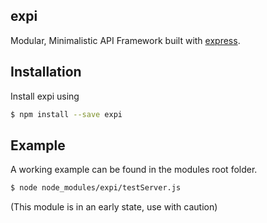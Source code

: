 ## expi
Modular, Minimalistic API Framework built with [express](https://www.npmjs.com/package/express).

## Installation

  Install expi using 

```bash
$ npm install --save expi
```

## Example

  A working example can be found in the modules root folder.

```bash
$ node node_modules/expi/testServer.js
```

(This module is in an early state, use with caution)